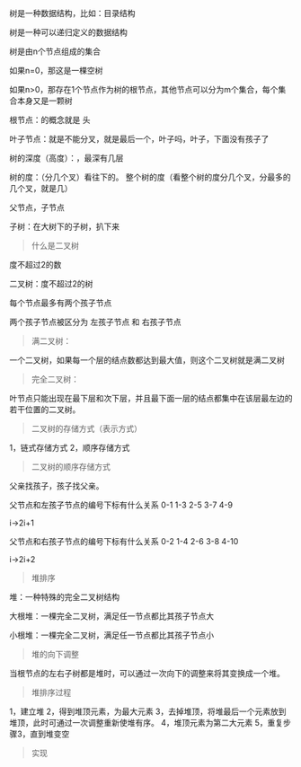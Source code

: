 树是一种数据结构，比如：目录结构

树是一种可以递归定义的数据结构

树是由n个节点组成的集合

如果n=0，那这是一棵空树

如果n>0，那存在1个节点作为树的根节点，其他节点可以分为m个集合，每个集合本身又是一颗树

根节点：的概念就是 头

叶子节点：就是不能分叉，就是最后一个，叶子吗，叶子，下面没有孩子了

树的深度（高度）：，最深有几层

树的度：（分几个叉）看往下的。 整个树的度（看整个树的度分几个叉，分最多的几个叉，就是几）

父节点，子节点

子树：在大树下的子树，扒下来

> 什么是二叉树

度不超过2的数

二叉树：度不超过2的树

每个节点最多有两个孩子节点

两个孩子节点被区分为 左孩子节点 和 右孩子节点

> 满二叉树：

一个二叉树，如果每一个层的结点数都达到最大值，则这个二叉树就是满二叉树

> 完全二叉树：

叶节点只能出现在最下层和次下层，并且最下面一层的结点都集中在该层最左边的若干位置的二叉树。

> 二叉树的存储方式（表示方式）

1，链式存储方式
2，顺序存储方式

> 二叉树的顺序存储方式

父亲找孩子，孩子找父亲。

父节点和左孩子节点的编号下标有什么关系
0-1 1-3 2-5 3-7 4-9

i->2i+1

父节点和右孩子节点的编号下标有什么关系
0-2 1-4 2-6 3-8 4-10

i->2i+2

> 堆排序

堆：一种特殊的完全二叉树结构

大根堆：一棵完全二叉树，满足任一节点都比其孩子节点大

小根堆：一棵完全二叉树，满足任一节点都比其孩子节点小

> 堆的向下调整

当根节点的左右子树都是堆时，可以通过一次向下的调整来将其变换成一个堆。

> 堆排序过程

1，建立堆
2，得到堆顶元素，为最大元素
3，去掉堆顶，将堆最后一个元素放到堆顶，此时可通过一次调整重新使堆有序。
4，堆顶元素为第二大元素
5，重复步骤3，直到堆变空

> 实现






